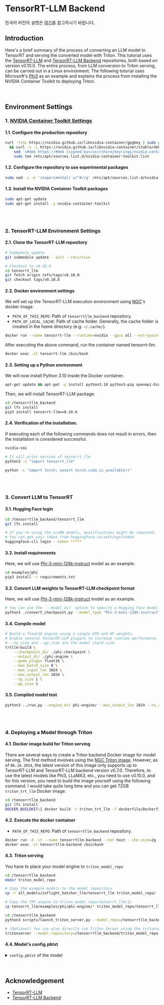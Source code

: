 # TensorRT-LLM Backend
한국어 버전의 설명은 [여기](./docs/README_ko.md)를 참고하시기 바랍니다.

## Introduction
Here's a brief summary of the process of converting an LLM model to TensorRT and serving the converted model with Triton.
This tutorial uses the [TensorRT-LLM](https://github.com/NVIDIA/TensorRT-LLM) and [TensorRT-LLM Backend](https://github.com/triton-inference-server/tensorrtllm_backend) repositories, both based on version v0.10.0.
The entire process, from LLM conversion to Triton serving, can be carried out in a Linux environment.
The following tutorial uses Microsoft's [Phi3](https://huggingface.co/microsoft/Phi-3-mini-128k-instruct) as an example and explains the process from installing the NVIDIA Container Toolkit to deploying Triton.
<br><br><br>

## Environment Settings
### 1. [NVIDIA Container Toolkit Settings](https://docs.nvidia.com/datacenter/cloud-native/container-toolkit/latest/install-guide.html)
#### 1.1. Configure the production repository
```bash
curl -fsSL https://nvidia.github.io/libnvidia-container/gpgkey | sudo gpg --dearmor -o /usr/share/keyrings/nvidia-container-toolkit-keyring.gpg \
  && curl -s -L https://nvidia.github.io/libnvidia-container/stable/deb/nvidia-container-toolkit.list | \
    sed 's#deb https://#deb [signed-by=/usr/share/keyrings/nvidia-container-toolkit-keyring.gpg] https://#g' | \
    sudo tee /etc/apt/sources.list.d/nvidia-container-toolkit.list
```

#### 1.2. Configure the repository to use experimental packages
```bash
sudo sed -i -e '/experimental/ s/^#//g' /etc/apt/sources.list.d/nvidia-container-toolkit.list
```

#### 1.3. Install the NVIDIA Container Toolkit packages
```bash
sudo apt-get update
sudo apt-get install -y nvidia-container-toolkit
```
<br><br>


### 2. TensorRT-LLM Environment Settings
#### 2.1. Clone the TensorRT-LLM repository
```bash
# Submodule update
git submodule update --init --recursive

# Checkout to v0.10.0
cd tensorrt_llm
git fetch origin refs/tags/v0.10.0
git checkout tags/v0.10.0
```

#### 2.2. Docker environment settings
We will set up the TensorRT-LLM execution environment using [NGC](https://catalog.ngc.nvidia.com/orgs/nvidia/containers/cuda/tags)'s docker image.
* `PATH_OF_THIS_REPO`: Path of `tensorrtllm_backend` repository.
* `PATH_OF_LOCAL_CACHE`: Path of cache folder. Generally, the cache folder is created in the home directory (e.g. `~/.cache/`).
```bash
docker run --name tensorrt-llm --runtime=nvidia --gpus all --entrypoint /bin/bash -it -d -v ${PATH_OF_THIS_REPO}:/tensorrtllm_backend -v ${PATH_OF_LOCAL_CACHE}:/root/.cache nvidia/cuda:12.4.0-devel-ubuntu22.04
```
After executing the above command, run the container named tensorrt-llm.
```bash
docker exec -it tensorrt-llm /bin/bash
```

#### 2.3. Setting up a Python environment
We will now install Python 3.10 inside the Docker container.
```bash
apt-get update && apt-get -y install python3.10 python3-pip openmpi-bin libopenmpi-dev git git-lfs
```
Then, we will install TensorRT-LLM package.
```bash
cd /tensorrtllm_backend
git lfs install
pip3 install tensorrt-llm==0.10.0
```

#### 2.4. Verification of the installation.
If executing each of the following commands does not result in errors, then the installation is considered successful.
```bash
nvidia-smi
```
```bash
# It will print version of tensorrt_llm
python3 -c "import tensorrt_llm"
```
```bash
python -c "import torch; assert torch.cuda.is_available()"
```
<br><br>


### 3. Convert LLM to TensorRT
#### 3.1. Hugging Face login
```bash
cd /tensorrtllm_backend/tensorrt_llm
git lfs install

# If you're using the LLaMA models, qualifications might be required.
# You can get your token from huggingface.co/settings/token
huggingface-cli login --token *****
```

#### 3.2. Install requirements
Here, we will use [Phi-3-mini-128k-instruct](https://huggingface.co/microsoft/Phi-3-mini-128k-instruct) model as an example.
```bash
cd examples/phi
pip3 install -r requirements.txt
```

#### 3.3. Convert LLM weights to TensorRT-LLM checkpoint format
Here, we will use [Phi-3-mini-128k-instruct](https://huggingface.co/microsoft/Phi-3-mini-128k-instruct) model as an example.
```bash
# You can use the `--model_dir` option to specify a Hugging Face model repository.
python3 ./convert_checkpoint.py --model_type "Phi-3-mini-128k-instruct" --model_dir "microsoft/Phi-3-mini-128k-instruct" --output_dir ./phi-checkpoint --dtype float16
```

#### 3.4. Compile model
```bash
# Build a float16 engine using a single GPU and HF weights.
# Enable several TensorRT-LLM plugins to increase runtime performance. It also helps with build time.
# --tp_size and --pp_size are the model shard size
trtllm-build \
    --checkpoint_dir ./phi-checkpoint \
    --output_dir ./phi-engine \
    --gemm_plugin float16 \
    --max_batch_size 8 \
    --max_input_len 1024 \
    --max_output_len 1024 \
    --tp_size 1 \
    --pp_size 1
```

#### 3.5. Compiled model test
```bash
python3 ../run.py --engine_dir phi-engine/ --max_output_len 1024 --no_add_special_tokens --tokenizer_dir microsoft/Phi-3-mini-128k-instruct --input_text "What is the color of the sky?"
```
<br><br>


### 4. Deploying a Model through Triton
#### 4.1.  Docker image build for Triton serving
There are several ways to create a Triton backend Docker image for model serving.
The first method involves using the [NGC Triton image](https://catalog.ngc.nvidia.com/orgs/nvidia/containers/tritonserver/tags).
However, as of `06.16.2024`, the latest version of this image only supports up to TensorRT-LLM and TensorRT-LLM backend version v0.7.0.
Therefore, to use the latest models like Phi3, LLaMA3, etc., you need to use v0.10.0, and for this version, you need to build the image yourself using the following command.
I would take quite long time and you can get 72GB `triton_trt_llm` Docker image.
```bash
cd /tensorrtllm_backend
git lfs install
DOCKER_BUILDKIT=1 docker build -t triton_trt_llm -f dockerfile/Dockerfile.trt_llm_backend .
```

#### 4.2. Execute the docker container
* `PATH_OF_THIS_REPO`: Path of `tensorrtllm_backend` repository.
```bash
docker run -d -it --name tensorrtllm-backend --net host --shm-size=2g --ulimit memlock=-1 --ulimit stack=67108864 --gpus all -p8000:8000 -p8001:8001 -p8002:8002 -v ${PATH_OF_THIS_REPO}:/tensorrtllm_backend triton_trt_llm 
docker exec -it tensorrtllm-backend /bin/bash
```

#### 4.3. Triton serving
You have to place your model engine to `triton_model_repo`
```bash
cd /tensorrtllm_backend
mkdir triton_model_repo

# Copy the example models to the model repository
cp -r all_models/inflight_batcher_llm/tensorrt_llm triton_model_repo/

# Copy the TRT engine to triton_model_repo/tensorrt_llm/1/
cp tensorrt_llm/examples/phi/phi-engine/* triton_model_repo/tensorrt_llm/1/
```

```bash
cd /tensorrtllm_backend
python3 scripts/launch_triton_server.py --model_repo=/tensorrtllm_backend/triton_model_repo --multi-model

# (Optional) You can also directly run Triton Server using the tritonserver command.
tritonserver --model-repository=/tensorrtllm_backend/triton_model_repo --model-control-mode=explicit --load-model=*
```

#### 4.4. Model's config.pbtxt
<details>
<summary><code>config.pbtxt</code> of the model</summary>

```python
# Your Python code here
# Copyright 2024, NVIDIA CORPORATION & AFFILIATES. All rights reserved.
#
# Redistribution and use in source and binary forms, with or without
# modification, are permitted provided that the following conditions
# are met:
#  * Redistributions of source code must retain the above copyright
#    notice, this list of conditions and the following disclaimer.
#  * Redistributions in binary form must reproduce the above copyright
#    notice, this list of conditions and the following disclaimer in the
#    documentation and/or other materials provided with the distribution.
#  * Neither the name of NVIDIA CORPORATION nor the names of its
#    contributors may be used to endorse or promote products derived
#    from this software without specific prior written permission.
#
# THIS SOFTWARE IS PROVIDED BY THE COPYRIGHT HOLDERS ``AS IS'' AND ANY
# EXPRESS OR IMPLIED WARRANTIES, INCLUDING, BUT NOT LIMITED TO, THE
# IMPLIED WARRANTIES OF MERCHANTABILITY AND FITNESS FOR A PARTICULAR
# PURPOSE ARE DISCLAIMED.  IN NO EVENT SHALL THE COPYRIGHT OWNER OR
# CONTRIBUTORS BE LIABLE FOR ANY DIRECT, INDIRECT, INCIDENTAL, SPECIAL,
# EXEMPLARY, OR CONSEQUENTIAL DAMAGES (INCLUDING, BUT NOT LIMITED TO,
# PROCUREMENT OF SUBSTITUTE GOODS OR SERVICES; LOSS OF USE, DATA, OR
# PROFITS; OR BUSINESS INTERRUPTION) HOWEVER CAUSED AND ON ANY THEORY
# OF LIABILITY, WHETHER IN CONTRACT, STRICT LIABILITY, OR TORT
# (INCLUDING NEGLIGENCE OR OTHERWISE) ARISING IN ANY WAY OUT OF THE USE
# OF THIS SOFTWARE, EVEN IF ADVISED OF THE POSSIBILITY OF SUCH DAMAGE.

name: "tensorrt_llm"
backend: "tensorrtllm"
max_batch_size: 4

model_transaction_policy {
  decoupled: true
}

dynamic_batching {
    preferred_batch_size: [ 1 ]
    max_queue_delay_microseconds: 1000
}

input [
  {
    name: "input_ids"
    data_type: TYPE_INT32
    dims: [ -1 ]
    allow_ragged_batch: false
  },
  {
    name: "input_lengths"
    data_type: TYPE_INT32
    dims: [ 1 ]
    reshape: { shape: [ ] }
  },
  {
    name: "request_output_len"
    data_type: TYPE_INT32
    dims: [ 1 ]
  },
  {
    name: "draft_input_ids"
    data_type: TYPE_INT32
    dims: [ -1 ]
    optional: true
    allow_ragged_batch: true
  },
  {
    name: "draft_logits"
    data_type: TYPE_FP32
    dims: [ -1, -1 ]
    optional: true
    allow_ragged_batch: true
  },
  {
    name: "draft_acceptance_threshold"
    data_type: TYPE_FP32
    dims: [ 1 ]
    reshape: { shape: [ ] }
    optional: true
  },
  {
    name: "end_id"
    data_type: TYPE_INT32
    dims: [ 1 ]
    reshape: { shape: [ ] }
    optional: true
  },
  {
    name: "pad_id"
    data_type: TYPE_INT32
    dims: [ 1 ]
    reshape: { shape: [ ] }
    optional: true
  },
  {
    name: "stop_words_list"
    data_type: TYPE_INT32
    dims: [ 2, -1 ]
    optional: true
    allow_ragged_batch: true
  },
  {
    name: "bad_words_list"
    data_type: TYPE_INT32
    dims: [ 2, -1 ]
    optional: true
    allow_ragged_batch: true
  },
  {
    name: "embedding_bias"
    data_type: TYPE_FP32
    dims: [ -1 ]
    optional: true
    allow_ragged_batch: true
  },
  {
    name: "beam_width"
    data_type: TYPE_INT32
    dims: [ 1 ]
    reshape: { shape: [ ] }
    optional: true
  },
  {
    name: "temperature"
    data_type: TYPE_FP32
    dims: [ 1 ]
    reshape: { shape: [ ] }
    optional: true
  },
  {
    name: "runtime_top_k"
    data_type: TYPE_INT32
    dims: [ 1 ]
    reshape: { shape: [ ] }
    optional: true
  },
  {
    name: "runtime_top_p"
    data_type: TYPE_FP32
    dims: [ 1 ]
    reshape: { shape: [ ] }
    optional: true
  },
  {
    name: "runtime_top_p_min"
    data_type: TYPE_FP32
    dims: [ 1 ]
    reshape: { shape: [ ] }
    optional: true
  },
  {
    name: "runtime_top_p_decay"
    data_type: TYPE_FP32
    dims: [ 1 ]
    reshape: { shape: [ ] }
    optional: true
  },
  {
    name: "runtime_top_p_reset_ids"
    data_type: TYPE_INT32
    dims: [ 1 ]
    reshape: { shape: [ ] }
    optional: true
  },
  {
    name: "len_penalty"
    data_type: TYPE_FP32
    dims: [ 1 ]
    reshape: { shape: [ ] }
    optional: true
  },
  {
    name: "early_stopping"
    data_type: TYPE_BOOL
    dims: [ 1 ]
    reshape: { shape: [ ] }
    optional: true
  },
  {
    name: "repetition_penalty"
    data_type: TYPE_FP32
    dims: [ 1 ]
    reshape: { shape: [ ] }
    optional: true
  },
  {
    name: "min_length"
    data_type: TYPE_INT32
    dims: [ 1 ]
    reshape: { shape: [ ] }
    optional: true
  },
  {
    name: "beam_search_diversity_rate"
    data_type: TYPE_FP32
    dims: [ 1 ]
    reshape: { shape: [ ] }
    optional: true
  },
  {
    name: "presence_penalty"
    data_type: TYPE_FP32
    dims: [ 1 ]
    reshape: { shape: [ ] }
    optional: true
  },
  {
    name: "frequency_penalty"
    data_type: TYPE_FP32
    dims: [ 1 ]
    reshape: { shape: [ ] }
    optional: true
  },
  {
    name: "random_seed"
    data_type: TYPE_UINT64
    dims: [ 1 ]
    reshape: { shape: [ ] }
    optional: true
  },
  {
    name: "return_log_probs"
    data_type: TYPE_BOOL
    dims: [ 1 ]
    reshape: { shape: [ ] }
    optional: true
  },
  {
    name: "return_context_logits"
    data_type: TYPE_BOOL
    dims: [ 1 ]
    reshape: { shape: [ ] }
    optional: true
  },
  {
    name: "return_generation_logits"
    data_type: TYPE_BOOL
    dims: [ 1 ]
    reshape: { shape: [ ] }
    optional: true
  },
  {
    name: "stop"
    data_type: TYPE_BOOL
    dims: [ 1 ]
    optional: true
  },
  {
    name: "streaming"
    data_type: TYPE_BOOL
    dims: [ 1 ]
    optional: true
  },
  {
    name: "prompt_embedding_table"
    data_type: TYPE_FP16
    dims: [ -1, -1 ]
    optional: true
    allow_ragged_batch: true
  },
  {
    name: "prompt_vocab_size"
    data_type: TYPE_INT32
    dims: [ 1 ]
    reshape: { shape: [ ] }
    optional: true
  },
  # the unique task ID for the given LoRA.
  # To perform inference with a specific LoRA for the first time `lora_task_id` `lora_weights` and `lora_config` must all be given.
  # The LoRA will be cached, so that subsequent requests for the same task only require `lora_task_id`.
  # If the cache is full the oldest LoRA will be evicted to make space for new ones.  An error is returned if `lora_task_id` is not cached.
  {
    name: "lora_task_id"
	data_type: TYPE_UINT64
	dims: [ 1 ]
    reshape: { shape: [ ] }
	optional: true
  },
  # weights for a lora adapter shape [ num_lora_modules_layers, D x Hi + Ho x D ]
  # where the last dimension holds the in / out adapter weights for the associated module (e.g. attn_qkv) and model layer
  # each of the in / out tensors are first flattened and then concatenated together in the format above.
  # D=adapter_size (R value), Hi=hidden_size_in, Ho=hidden_size_out.
  {
    name: "lora_weights"
	data_type: TYPE_FP16
	dims: [ -1, -1 ]
	optional: true
	allow_ragged_batch: true
  },
  # module identifier (same size a first dimension of lora_weights)
  # See LoraModule::ModuleType for model id mapping
  #
  # "attn_qkv": 0     # compbined qkv adapter
  # "attn_q": 1       # q adapter
  # "attn_k": 2       # k adapter
  # "attn_v": 3       # v adapter
  # "attn_dense": 4   # adapter for the dense layer in attention
  # "mlp_h_to_4h": 5  # for llama2 adapter for gated mlp layer after attention / RMSNorm: up projection
  # "mlp_4h_to_h": 6  # for llama2 adapter for gated mlp layer after attention / RMSNorm: down projection
  # "mlp_gate": 7     # for llama2 adapter for gated mlp later after attention / RMSNorm: gate
  #
  # last dim holds [ module_id, layer_idx, adapter_size (D aka R value) ]
  {
    name: "lora_config"
	data_type: TYPE_INT32
	dims: [ -1, 3 ]
	optional: true
	allow_ragged_batch: true
  }
]
output [
  {
    name: "output_ids"
    data_type: TYPE_INT32
    dims: [ -1, -1 ]
  },
  {
    name: "sequence_length"
    data_type: TYPE_INT32
    dims: [ -1 ]
  },
  {
    name: "cum_log_probs"
    data_type: TYPE_FP32
    dims: [ -1 ]
  },
  {
    name: "output_log_probs"
    data_type: TYPE_FP32
    dims: [ -1, -1 ]
  },
  {
    name: "context_logits"
    data_type: TYPE_FP32
    dims: [ -1, -1 ]
  },
  {
    name: "generation_logits"
    data_type: TYPE_FP32
    dims: [ -1, -1, -1 ]
  }
]
#instance_group [
#  {
#    count: 1
#    kind : KIND_CPU
#  }
#]
parameters: {
  key: "max_beam_width"
  value: {
    string_value: "1"
  }
}
parameters: {
  key: "FORCE_CPU_ONLY_INPUT_TENSORS"
  value: {
    string_value: "no"
  }
}
parameters: {
  key: "gpt_model_type"
  value: {
    string_value: "V1"
  }
}
parameters: {
  key: "gpt_model_path"
  value: {
    string_value: "/tensorrtllm_backend/triton_model_repo/tensorrt_llm/1"
  }
}
# parameters: {
#   key: "max_tokens_in_paged_kv_cache"
#   value: {
#     string_value: ""
#   }
# }
# parameters: {
#   key: "max_attention_window_size"
#   value: {
#     string_value: ""
#   }
# }
# parameters: {
#   key: "sink_token_length"
#   value: {
#     string_value: ""
#   }
# }
# parameters: {
#   key: "batch_scheduler_policy"
#   value: {
#     string_value: ""
#   }
# }
# parameters: {
#   key: "kv_cache_free_gpu_mem_fraction"
#   value: {
#     string_value: ""
#   }
# }
# parameters: {
#   key: "kv_cache_host_memory_bytes"
#   value: {
#     string_value: ""
#   }
# }
# parameters: {
#   key: "kv_cache_onboard_blocks"
#   value: {
#     string_value: ""
#   }
# }
# enable_trt_overlap is deprecated and doesn't have any effect on the runtime
# parameters: {
#   key: "enable_trt_overlap"
#   value: {
#     string_value: ""
#   }
# }
# parameters: {
#   key: "exclude_input_in_output"
#   value: {
#     string_value: ""
#   }
# }
# parameters: {
#   key: "cancellation_check_period_ms"
#   value: {
#     string_value: ""
#   }
# }
# parameters: {
#   key: "stats_check_period_ms"
#   value: {
#     string_value: ""
#   }
# }
# parameters: {
#   key: "iter_stats_max_iterations"
#   value: {
#     string_value: ""
#   }
# }
# parameters: {
#   key: "request_stats_max_iterations"
#   value: {
#     string_value: ""
#   }
# }
# parameters: {
#   key: "enable_kv_cache_reuse"
#   value: {
#     string_value: ""
#   }
# }
# parameters: {
#   key: "normalize_log_probs"
#   value: {
#     string_value: ""
#   }
# }
# parameters: {
#   key: "enable_chunked_context"
#   value: {
#     string_value: ""
#   }
# }
# parameters: {
#   key: "gpu_device_ids"
#   value: {
#     string_value: ""
#   }
# }
# parameters: {
#   key: "lora_cache_optimal_adapter_size"
#   value: {
#     string_value: ""
#   }
# }
# parameters: {
#   key: "lora_cache_max_adapter_size"
#   value: {
#     string_value: ""
#   }
# }
# parameters: {
#   key: "lora_cache_gpu_memory_fraction"
#   value: {
#     string_value: ""
#   }
# }
# parameters: {
#   key: "lora_cache_host_memory_bytes"
#   value: {
#     string_value: ""
#   }
# }
# parameters: {
#   key: "decoding_mode"
#   value: {
#     string_value: ""
#   }
# }
# parameters: {
#   key: "executor_worker_path"
#   value: {
#     string_value: "/opt/tritonserver/backends/tensorrtllm/trtllmExecutorWorker"
#   }
# }
# parameters: {
#   key: "medusa_choices"
#     value: {
#       string_value: ""
#   }
# }
# parameters: {
#   key: "gpu_weights_percent"
#     value: {
#       string_value: ""
#   }
# }
```
</details>
<br><br>

## Acknowledgement
* [TensorRT-LLM](https://github.com/NVIDIA/TensorRT-LLM)
* [TensorRT-LLM Backend](https://github.com/triton-inference-server/tensorrtllm_backend)